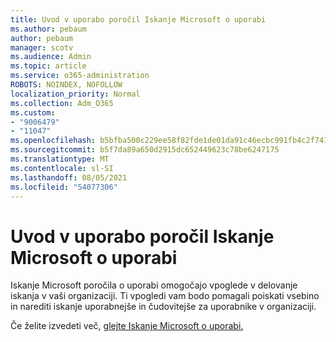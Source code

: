 ```yaml
---
title: Uvod v uporabo poročil Iskanje Microsoft o uporabi
ms.author: pebaum
author: pebaum
manager: scotv
ms.audience: Admin
ms.topic: article
ms.service: o365-administration
ROBOTS: NOINDEX, NOFOLLOW
localization_priority: Normal
ms.collection: Adm_O365
ms.custom:
- "9006479"
- "11047"
ms.openlocfilehash: b5bfba500c229ee58f82fde1de01da91c46ecbc991fb4c2f7418b0dc3bf141e5
ms.sourcegitcommit: b5f7da89a650d2915dc652449623c78be6247175
ms.translationtype: MT
ms.contentlocale: sl-SI
ms.lasthandoff: 08/05/2021
ms.locfileid: "54077306"
---
```

# <a name="get-started-with-using-microsoft-search-usage-reports"></a>Uvod v uporabo poročil Iskanje Microsoft o uporabi

Iskanje Microsoft poročila o uporabi omogočajo vpoglede v delovanje iskanja v vaši organizaciji. Ti vpogledi vam bodo pomagali poiskati vsebino in narediti iskanje uporabnejše in čudovitejše za uporabnike v organizaciji.

Če želite izvedeti več, [glejte Iskanje Microsoft o uporabi.](https://go.microsoft.com/fwlink/?linkid=2152048)

